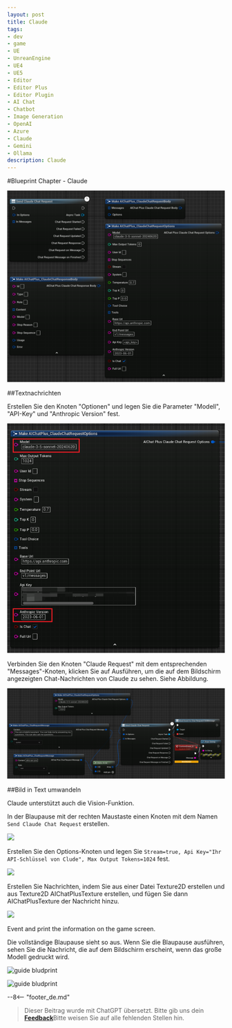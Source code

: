 ```yaml
---
layout: post
title: Claude
tags:
- dev
- game
- UE
- UnreanEngine
- UE4
- UE5
- Editor
- Editor Plus
- Editor Plugin
- AI Chat
- Chatbot
- Image Generation
- OpenAI
- Azure
- Claude
- Gemini
- Ollama
description: Claude
---
```


<meta property="og:title" content="UE 插件 AIChatPlus 使用说明 - 蓝图篇 - Claude" />

#Blueprint Chapter - Claude

![blueprint](assets/img/2024-ue-aichatplus/usage/blueprint/claude_all.png)

##Textnachrichten

Erstellen Sie den Knoten "Optionen" und legen Sie die Parameter "Modell", "API-Key" und "Anthropic Version" fest.

![](assets/img/2024-ue-aichatplus/usage/blueprint/claude_chat_1.png)

Verbinden Sie den Knoten "Claude Request" mit dem entsprechenden "Messages"-Knoten, klicken Sie auf Ausführen, um die auf dem Bildschirm angezeigten Chat-Nachrichten von Claude zu sehen. Siehe Abbildung.

![](assets/img/2024-ue-aichatplus/usage/blueprint/claude_chat_2.png)

##Bild in Text umwandeln

Claude unterstützt auch die Vision-Funktion.

In der Blaupause mit der rechten Maustaste einen Knoten mit dem Namen `Send Claude Chat Request` erstellen.

![](assets/img/2024-ue-aichatplus/guide_claude_blueprint_1.png)

Erstellen Sie den Options-Knoten und legen Sie `Stream=true, Api Key="Ihr API-Schlüssel von Clude", Max Output Tokens=1024` fest.

![](assets/img/2024-ue-aichatplus/guide_claude_blueprint_2.png)

Erstellen Sie Nachrichten, indem Sie aus einer Datei Texture2D erstellen und aus Texture2D AIChatPlusTexture erstellen, und fügen Sie dann AIChatPlusTexture der Nachricht hinzu.

![](assets/img/2024-ue-aichatplus/guide_claude_blueprint_3.png)

Event and print the information on the game screen.

Die vollständige Blaupause sieht so aus. Wenn Sie die Blaupause ausführen, sehen Sie die Nachricht, die auf dem Bildschirm erscheint, wenn das große Modell gedruckt wird.

![guide bludprint](assets/img/2024-ue-aichatplus/guide_claude_blueprint_4.png)

![guide bludprint](assets/img/2024-ue-aichatplus/guide_claude_blueprint_5.png)


--8<-- "footer_de.md"


> Dieser Beitrag wurde mit ChatGPT übersetzt. Bitte gib uns dein [**Feedback**](https://github.com/disenone/wiki_blog/issues/new)Bitte weisen Sie auf alle fehlenden Stellen hin. 
